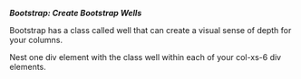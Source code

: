 ***Bootstrap: Create Bootstrap Wells***

Bootstrap has a class called well that can create a visual sense of depth for your columns.

Nest one div element with the class well within each of your col-xs-6 div elements.
